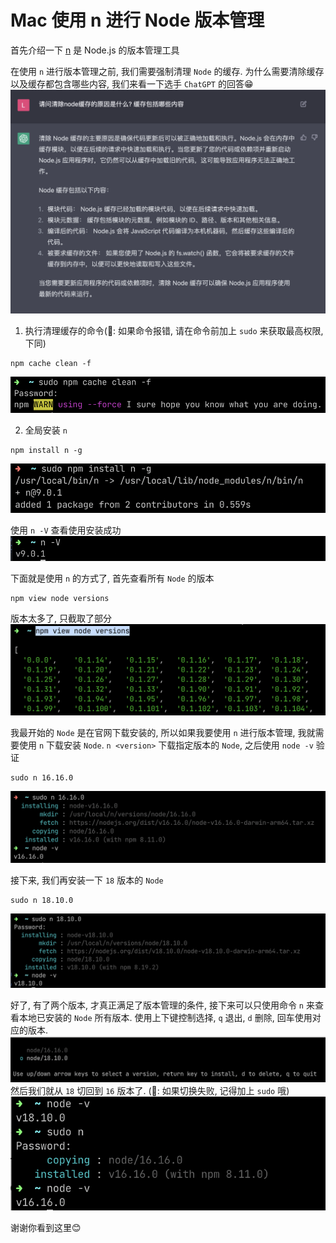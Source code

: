 # Mac 使用 n 进行 Node 版本管理
首先介绍一下 [n](https://www.npmjs.com/package/n) 是 Node.js 的版本管理工具

在使用 `n` 进行版本管理之前, 我们需要强制清理 `Node` 的缓存. 为什么需要清除缓存以及缓存都包含哪些内容, 我们来看一下选手 `ChatGPT` 的回答😁
![](./../image/Snipaste_2023-03-25_10-26-40.png)

1. 执行清理缓存的命令(📖: 如果命令报错, 请在命令前加上 `sudo` 来获取最高权限, 下同)
```
npm cache clean -f
```
![](./../image/Snipaste_2023-03-25_10-38-38.png)

2. 全局安装 `n`
```
npm install n -g
```
![](./../image/Snipaste_2023-03-25_10-40-03.png)

使用 `n -V` 查看使用安装成功
![](./../image/Snipaste_2023-03-25_10-59-10.png)

下面就是使用 `n` 的方式了, 首先查看所有 `Node` 的版本
```
npm view node versions
```
版本太多了, 只截取了部分
![](./../image/Snipaste_2023-03-25_10-41-47.png)

我最开始的 `Node` 是在官网下载安装的, 所以如果我要使用 `n` 进行版本管理, 我就需要使用 `n` 下载安装 `Node`. `n <version>` 下载指定版本的 `Node`, 之后使用 `node -v` 验证
```
sudo n 16.16.0
```
![](./../image/Snipaste_2023-03-25_10-44-01.png)

接下来, 我们再安装一下 `18` 版本的 `Node`
```
sudo n 18.10.0
```
![](./../image/Snipaste_2023-03-25_10-47-53.png)

好了, 有了两个版本, 才真正满足了版本管理的条件, 接下来可以只使用命令 `n` 来查看本地已安装的 `Node` 所有版本. 使用上下键控制选择, `q` 退出, `d` 删除, 回车使用对应的版本.
![](./../image/Snipaste_2023-03-25_10-51-25.png)
然后我们就从 `18` 切回到 `16` 版本了. (📖: 如果切换失败, 记得加上 `sudo` 哦)
![](./../image/Snipaste_2023-03-25_10-55-26.png)

谢谢你看到这里😊
